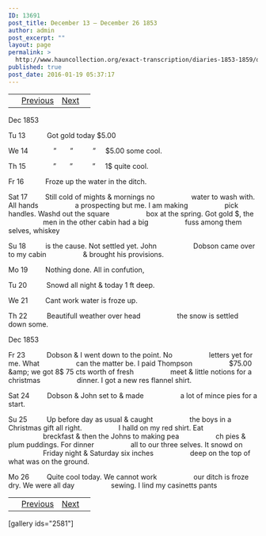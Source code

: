 ```yaml
---
ID: 13691
post_title: December 13 – December 26 1853
author: admin
post_excerpt: ""
layout: page
permalink: >
  http://www.hauncollection.org/exact-transcription/diaries-1853-1859/december-13-december-26-1853/
published: true
post_date: 2016-01-19 05:37:17
---
```

<table style="width: 100%;" align="center">
<tbody>
<tr>
<td> <a href="http://www.hauncollection.org/diaries-1853-1859/accounts-page-2/"><img class="" src="https://lh3.googleusercontent.com/-EFJpxxNiPNw/VqgtWBCZrMI/AAAAAAAAAFU/WfY4lPFWWkg/s800-Ic42/Soeb-Plain-Arrows-8-10px.png" alt="" width="10" height="10" /></a> <a href="http://www.hauncollection.org/diaries-1853-1859/december-4-december-12-1853/">Previous</a></td>
<td style="text-align: right;"><a href="http://www.hauncollection.org/diaries-1853-1859/december-26-1853-january-1-1854/">Next</a> <a href="http://www.hauncollection.org/diaries-1853-1859/january-25-february-1-1854/"><img src="https://lh3.googleusercontent.com/-67k0cYlpXHw/VqgtWKz1MXI/AAAAAAAAAFU/k9PW_Piyurk/s800-Ic42/Soeb-Plain-Arrows-5-10px.png" alt="" width="10" height="10" /></a></td>
</tr>
</tbody>
</table>
Dec 1853

Tu 13           Got gold today $5.00

We 14             ”       ”          ”     $5.00 some cool.

Th 15              ”       ”          ”     1$ quite cool.

Fr 16           Froze up the water in the ditch.

Sat 17         Still cold of mights &amp; mornings no
<span style="margin-left: 70px;">water to wash with. All hands
<span style="margin-left: 70px;">a prospecting but me. I am making
<span style="margin-left: 70px;">pick handles. Washd out the square
<span style="margin-left: 70px;">box at the spring. Got gold $, the
<span style="margin-left: 70px;">men in the other cabin had a big
<span style="margin-left: 70px;">fuss among them selves, whiskey</span></span></span></span></span></span>

Su 18          is the cause. Not settled yet. John
<span style="margin-left: 70px;">Dobson came over to my cabin
<span style="margin-left: 70px;">&amp; brought his provisions.</span></span>

Mo 19         Nothing done. All in confution,

Tu 20          Snowd all night &amp; today 1 ft deep.

We 21         Cant work water is froze up.

Th 22          Beautifull weather over head
<span style="margin-left: 70px;">the snow is settled down some.</span>

Dec 1853

Fr 23           Dobson &amp; I went down to the point. No
<span style="margin-left: 70px;">letters yet for me. What
<span style="margin-left: 70px;">can the matter be. I paid Thompson
<span style="margin-left: 70px;">$75.00 &amp; we got 8$ 75 cts worth of fresh
<span style="margin-left: 70px;">meet &amp; little notions for a christmas
<span style="margin-left: 70px;">dinner. I got a new res flannel shirt.</span></span></span></span></span>

Sat 24         Dobson &amp; John set to &amp; made
<span style="margin-left: 70px;">a lot of mince pies for a start.</span>

Su 25          Up before day as usual &amp; caught
<span style="margin-left: 70px;">the boys in a Christmas gift all right.
<span style="margin-left: 70px;">I halld on my red shirt. Eat
<span style="margin-left: 70px;">breckfast &amp; then the Johns to making pea
<span style="margin-left: 70px;">ch pies &amp; plum puddings. For dinner
<span style="margin-left: 70px;">all to our three selves. It snowd on
<span style="margin-left: 70px;">Friday night &amp; Saturday six inches
<span style="margin-left: 70px;">deep on the top of what was on the ground.</span></span></span></span></span></span></span>

Mo 26         Quite cool today. We cannot work
<span style="margin-left: 70px;">our ditch is froze dry. We were all day
<span style="margin-left: 70px;">sewing. I lind my casinetts pants</span></span>
<table style="width: 100%;" align="center">
<tbody>
<tr>
<td> <a href="http://www.hauncollection.org/diaries-1853-1859/accounts-page-2/"><img class="" src="https://lh3.googleusercontent.com/-EFJpxxNiPNw/VqgtWBCZrMI/AAAAAAAAAFU/WfY4lPFWWkg/s800-Ic42/Soeb-Plain-Arrows-8-10px.png" alt="" width="10" height="10" /></a> <a href="http://www.hauncollection.org/diaries-1853-1859/december-4-december-12-1853/">Previous</a></td>
<td style="text-align: right;"><a href="http://www.hauncollection.org/diaries-1853-1859/december-26-1853-january-1-1854/">Next</a> <a href="http://www.hauncollection.org/diaries-1853-1859/january-25-february-1-1854/"><img src="https://lh3.googleusercontent.com/-67k0cYlpXHw/VqgtWKz1MXI/AAAAAAAAAFU/k9PW_Piyurk/s800-Ic42/Soeb-Plain-Arrows-5-10px.png" alt="" width="10" height="10" /></a></td>
</tr>
</tbody>
</table>
[gallery ids="2581"]